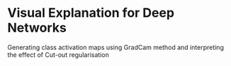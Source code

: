 # Visual Explanation for Deep Networks
Generating class activation maps using GradCam method and interpreting the effect of Cut-out regularisation
